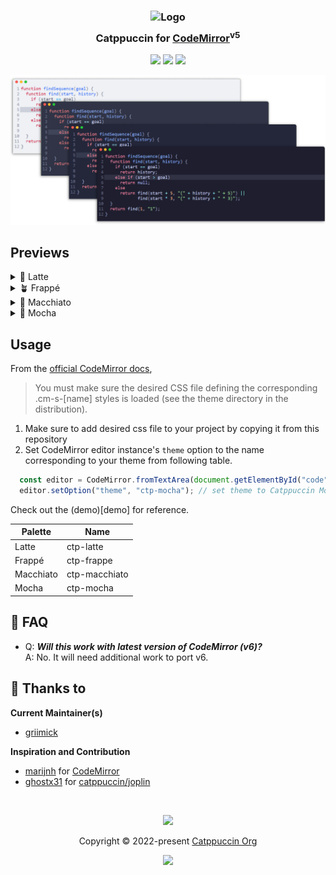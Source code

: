 <h3 align="center">
	<img src="https://raw.githubusercontent.com/catppuccin/catppuccin/main/assets/logos/exports/1544x1544_circle.png" width="100" alt="Logo"/><br/>
	<img src="https://raw.githubusercontent.com/catppuccin/catppuccin/main/assets/misc/transparent.png" height="30" width="0px"/>
	Catppuccin for <a href="https://codemirror.net/5/">CodeMirror</a><sup>v5</sup>
	<img src="https://raw.githubusercontent.com/catppuccin/catppuccin/main/assets/misc/transparent.png" height="30" width="0px"/>
</h3>

<p align="center">
	<a href="https://github.com/catppuccin/codemirror/stargazers"><img src="https://img.shields.io/github/stars/catppuccin/codemirror?colorA=363a4f&colorB=b7bdf8&style=for-the-badge"></a>
	<a href="https://github.com/catppuccin/codemirror/issues"><img src="https://img.shields.io/github/issues/catppuccin/codemirror?colorA=363a4f&colorB=f5a97f&style=for-the-badge"></a>
	<a href="https://github.com/catppuccin/codemirror/contributors"><img src="https://img.shields.io/github/contributors/catppuccin/codemirror?colorA=363a4f&colorB=a6da95&style=for-the-badge"></a>
</p>

<p align="center">
	<img src="assets/preview.webp"/>
</p>

## Previews

<details>
<summary>🌻 Latte</summary>
<img src="assets/latte-prev.webp"/>
</details>
<details>
<summary>🪴 Frappé</summary>
<img src="assets/frappe-prev.webp"/>
</details>
<details>
<summary>🌺 Macchiato</summary>
<img src="assets/macchiato-prev.webp"/>
</details>
<details>
<summary>🌿 Mocha</summary>
<img src="assets/mocha-prev.webp"/>
</details>

## Usage

From the [official CodeMirror docs](https://codemirror.net/5/doc/manual.html#:~:text=that%20same%20separator.-,theme,-%3A%20string),

> You must make sure the desired CSS file defining the corresponding .cm-s-[name] styles is loaded (see the theme directory in the distribution).

1. Make sure to add desired css file to your project by copying it from this repository
2. Set CodeMirror editor instance's `theme` option to the name corresponding to your theme from following table. 
```js
  const editor = CodeMirror.fromTextArea(document.getElementById("code"));
  editor.setOption("theme", "ctp-mocha"); // set theme to Catppuccin Mocha
```
Check out the (demo)[demo] for reference.

| Palette   |     Name      |
|-----------|---------------|
| Latte     | ctp-latte     |
| Frappé    | ctp-frappe    |
| Macchiato | ctp-macchiato |
| Mocha     | ctp-mocha     |

## 🙋 FAQ

-	Q: **_Will this work with latest version of CodeMirror (v6)?_**\
	A: No. It will need additional work to port v6.

## 💝 Thanks to

**Current Maintainer(s)**
- [griimick](https://github.com/griimick)

**Inspiration and Contribution**
- [marijnh](https://github.com/marijnh) for [CodeMirror](https://github.com/codemirror/codemirror5)
- [ghostx31](https://github.com/ghostx31/) for [catppuccin/joplin](https://github.com/catppuccin/joplin)

&nbsp;

<p align="center">
	<img src="https://raw.githubusercontent.com/catppuccin/catppuccin/main/assets/footers/gray0_ctp_on_line.svg?sanitize=true" />
</p>

<p align="center">
	Copyright &copy; 2022-present <a href="https://github.com/catppuccin" target="_blank">Catppuccin Org</a>
</p>

<p align="center">
	<a href="https://github.com/catppuccin/catppuccin/blob/main/LICENSE"><img src="https://img.shields.io/static/v1.svg?style=for-the-badge&label=License&message=MIT&logoColor=d9e0ee&colorA=363a4f&colorB=b7bdf8"/></a>
</p>
